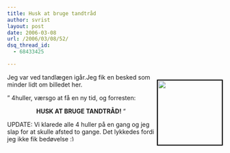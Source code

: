 ```yaml
---
title: Husk at bruge tandtråd
author: svrist
layout: post
date: 2006-03-08
url: /2006/03/08/52/
dsq_thread_id:
  - 68433425

---
```

<p style="float:right;margin-left:5px;margin-bottom:5px;">
  <img src="http://georgebushdoesntcareaboutblackpeople.com/030706/hygiene-for-badasses.jpg" style="border:2px solid #000000;" width="150" /><span style="font-size:0.9em;margin-top:0;"><br /> </span>
</p>

Jeg var ved tandlægen igår.Jeg fik en besked som minder lidt om billedet her.

&#8221; 4huller, værsgo at få en ny tid, og forresten:

<p align="center">
  <strong>HUSK AT BRUGE TANDTRÅD!</strong> &#8220;
</p>

<p align="left">
  UPDATE: Vi klarede alle 4 huller på en gang og jeg slap for at skulle afsted to gange. Det lykkedes fordi jeg ikke fik bedøvelse <img src="http://blog.vrist.dk/newwp/wp-includes/images/smilies/simple-smile.png" alt=":)" class="wp-smiley" style="height: 1em; max-height: 1em;" />
</p>